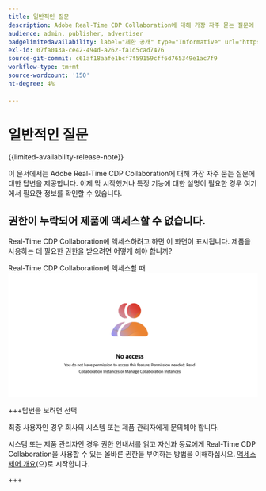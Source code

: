 ```yaml
---
title: 일반적인 질문
description: Adobe Real-Time CDP Collaboration에 대해 가장 자주 묻는 질문에 대한 답변 찾기
audience: admin, publisher, advertiser
badgelimitedavailability: label="제한 공개" type="Informative" url="https://helpx.adobe.com/kr/legal/product-descriptions/real-time-customer-data-platform-collaboration.html newtab=true"
exl-id: 07fa043a-ce42-494d-a262-fa1d5cad7476
source-git-commit: c61af18aafe1bcf7f59159cff6d765349e1ac7f9
workflow-type: tm+mt
source-wordcount: '150'
ht-degree: 4%

---
```


# 일반적인 질문

{{limited-availability-release-note}}

이 문서에서는 Adobe Real-Time CDP Collaboration에 대해 가장 자주 묻는 질문에 대한 답변을 제공합니다. 이제 막 시작했거나 특정 기능에 대한 설명이 필요한 경우 여기에서 필요한 정보를 확인할 수 있습니다.

## 권한이 누락되어 제품에 액세스할 수 없습니다.

Real-Time CDP Collaboration에 액세스하려고 하면 이 화면이 표시됩니다. 제품을 사용하는 데 필요한 권한을 받으려면 어떻게 해야 합니까?

Real-Time CDP Collaboration에 액세스할 때 ![사용 권한을 사용할 수 없음 화면](/help/assets/reference/common-questions/permissions-missing-screen.png)

+++답변을 보려면 선택

최종 사용자인 경우 회사의 시스템 또는 제품 관리자에게 문의해야 합니다.

시스템 또는 제품 관리자인 경우 권한 안내서를 읽고 자신과 동료에게 Real-Time CDP Collaboration을 사용할 수 있는 올바른 권한을 부여하는 방법을 이해하십시오. [액세스 제어 개요](/help/guide/permissions/overview.md)(으)로 시작합니다.

+++